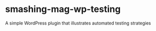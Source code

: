 smashing-mag-wp-testing
=======================

A simple WordPress plugin that illustrates automated testing strategies
